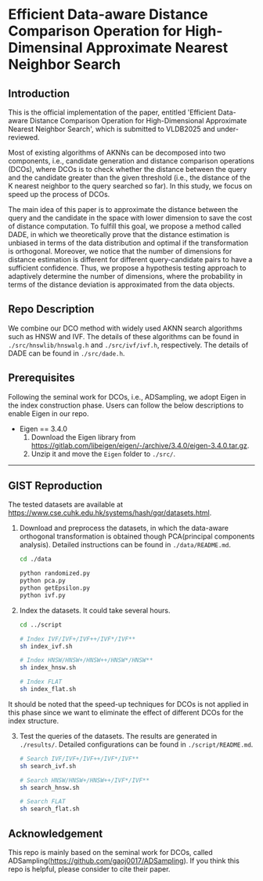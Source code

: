 # Efficient Data-aware Distance Comparison Operation for High-Dimensinal Approximate Nearest Neighbor Search

## Introduction
This is the official implementation of the paper, entitled 'Efficient Data-aware Distance Comparison Operation for High-Dimensional Approximate Nearest Neighbor Search', which is submitted to VLDB2025 and under-reviewed.

Most of existing algorithms of AKNNs can be decomposed into two components, i.e., candidate generation and distance comparison operations (DCOs), where DCOs is to check whether the distance between the query and the candidate greater than the given threshold (i.e., the distance of the K nearest neighbor to the query searched so far). In this study, we focus on speed up the process of DCOs.

The main idea of this paper is to approximate the distance between the query and the candidate in the space with lower dimension to save the cost of distance computation. To fulfill this goal, we propose a method called DADE, in which we theoretically prove that the distance estimation is unbiased in terms of the data distribution and optimal if the transformation is orthogonal. Moreover, we notice that the number of dimensions for distance estimation is different for different query-candidate pairs to have a sufficient confidence. Thus, we propose a hypothesis testing approach to adaptively determine the number of dimensions, where the probability in terms of the distance deviation is approximated from the data objects.

<!-- We note that we have included detailed comments of our core algorithms in 
* `./src/adsampling.h`
* `./src/hnswlib/hnswalg.h`
* `./src/ivf/ivf.h` -->

## Repo Description
We combine our DCO method with widely used AKNN search algorithms such as HNSW and IVF. The details of these algorithms can be found in `./src/hnswlib/hnswalg.h` and `./src/ivf/ivf.h`, respectively. The details of DADE can be found in `./src/dade.h`.

## Prerequisites

Following the seminal work for DCOs, i.e., ADSampling, we adopt Eigen in the index construction phase. Users can follow the below descriptions to enable Eigen in our repo.

* Eigen == 3.4.0
    1. Download the Eigen library from https://gitlab.com/libeigen/eigen/-/archive/3.4.0/eigen-3.4.0.tar.gz.
    2. Unzip it and move the `Eigen` folder to `./src/`.

---
## GIST Reproduction

The tested datasets are available at https://www.cse.cuhk.edu.hk/systems/hash/gqr/datasets.html. 

1. Download and preprocess the datasets, in which the data-aware orthogonal transformation is obtained though PCA(principal components analysis). Detailed instructions can be found in `./data/README.md`.
    ```sh
    cd ./data

    python randomized.py
    python pca.py
    python getEpsilon.py
    python ivf.py
    ```

2. Index the datasets. It could take several hours. 
    ```sh
    cd ../script

    # Index IVF/IVF+/IVF++/IVF*/IVF**
    sh index_ivf.sh

    # Index HNSW/HNSW+/HNSW++/HNSW*/HNSW**
    sh index_hnsw.sh

    # Index FLAT
    sh index_flat.sh
    ```
It should be noted that the speed-up techniques for DCOs is not applied in this phase since we want to eliminate the effect of different DCOs for the index structure. 

3. Test the queries of the datasets. The results are generated in `./results/`. Detailed configurations can be found in `./script/README.md`.
    ```sh
    # Search IVF/IVF+/IVF++/IVF*/IVF**
    sh search_ivf.sh

    # Search HNSW/HNSW+/HNSW++/IVF*/IVF**
    sh search_hnsw.sh

    # Search FLAT
    sh search_flat.sh
    ```

## Acknowledgement

This repo is mainly based on the seminal work for DCOs, called ADSampling(https://github.com/gaoj0017/ADSampling). If you think this repo is helpful, please consider to cite their paper.
